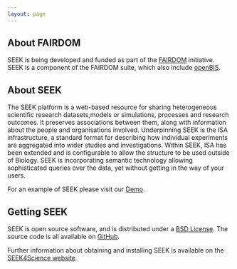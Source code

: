 ```yaml
---
layout: page
---
```


## About FAIRDOM

SEEK is being developed and funded as part of the [FAIRDOM](http://fair-dom.org) initiative. SEEK is a component of the FAIRDOM suite, which also include [openBIS](http://fair-dom.org/openbis).

## About SEEK

The SEEK platform is a web-based resource for sharing heterogeneous scientific research datasets,models or simulations, processes and research outcomes. It preserves associations between them, along with information about the people and organisations involved.
Underpinning SEEK is the ISA infrastructure, a standard format for describing how individual experiments are aggregated into wider studies and investigations. Within SEEK, ISA has been extended and is configurable to allow the structure to be used outside of Biology.
SEEK is incorporating semantic technology allowing sophisticated queries over the data, yet without getting in the way of your users.

For an example of SEEK please visit our [Demo](http://demo.seek4science.org).


## Getting SEEK
SEEK is open source software, and is distributed under a [BSD License](https://github.com/seek4science/seek/blob/master/BSD-LICENSE). The source code is all available on [GitHub](https://github.com/seek4science/seek).

Further information about obtaining and installing SEEK is available on the [SEEK4Science website](http://seek4science.org/get_seek).

